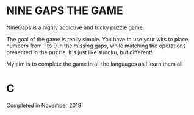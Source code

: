 # NINE GAPS THE GAME

NineGaps is a highly addictive and tricky puzzle game.

The goal of the game is really simple. You have to use your wits to place numbers from 1 to 9 in the missing gaps, while matching the operations presented in the puzzle. It's just like sudoku, but different!

My aim is to complete the game in all the languages as I learn them all

# C
Completed in November 2019
